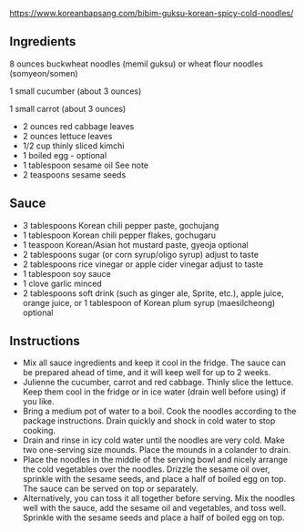 https://www.koreanbapsang.com/bibim-guksu-korean-spicy-cold-noodles/

## Ingredients

8 ounces buckwheat noodles (memil guksu) or wheat flour noodles (somyeon/somen)

1 small cucumber (about 3 ounces)

1 small carrot (about 3 ounces)

- 2 ounces red cabbage leaves
- 2 ounces lettuce leaves
- 1/2 cup thinly sliced kimchi
- 1 boiled egg - optional
- 1 tablespoon sesame oil See note
- 2 teaspoons sesame seeds

## Sauce

- 3 tablespoons Korean chili pepper paste, gochujang
- 1 tablespoon Korean chili pepper flakes, gochugaru
- 1 teaspoon Korean/Asian hot mustard paste, gyeoja optional
- 2 tablespoons sugar (or corn syrup/oligo syrup) adjust to taste
- 2 tablespoons rice vinegar or apple cider vinegar adjust to taste
- 1 tablespoon soy sauce
- 1 clove garlic minced
- 2 tablespoons soft drink (such as ginger ale, Sprite, etc.), apple juice, orange juice, or 1 tablespoon of Korean plum syrup (maesilcheong) optional

## Instructions

- Mix all sauce ingredients and keep it cool in the fridge. The sauce can be prepared ahead of time, and it will keep well for up to 2 weeks.
- Julienne the cucumber, carrot and red cabbage. Thinly slice the lettuce. Keep them cool in the fridge or in ice water (drain well before using) if you like.
- Bring a medium pot of water to a boil. Cook the noodles according to the package instructions. Drain quickly and shock in cold water to stop cooking.
- Drain and rinse in icy cold water until the noodles are very cold. Make two one-serving size mounds. Place the mounds in a colander to drain.
- Place the noodles in the middle of the serving bowl and nicely arrange the cold vegetables over the noodles. Drizzle the sesame oil over, sprinkle with the sesame seeds, and place a half of boiled egg on top. The sauce can be served on top or separately.
- Alternatively, you can toss it all together before serving. Mix the noodles well with the sauce, add the sesame oil and vegetables, and toss well. Sprinkle with the sesame seeds and place a half of boiled egg on top.
